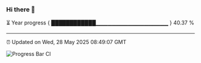 ### Hi there 👋

⏳ Year progress { ████████████▁▁▁▁▁▁▁▁▁▁▁▁▁▁▁▁▁▁ } 40.37 %

---

⏰ Updated on Wed, 28 May 2025 08:49:07 GMT

![Progress Bar CI](https://github.com/IshwaranRudhara/GIT-ACTION/workflows/Progress%20Bar%20CI/badge.svg)
